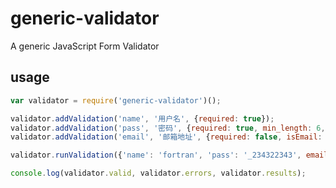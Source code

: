 generic-validator
=================

A generic JavaScript Form Validator

## usage

```js
var validator = require('generic-validator')();

validator.addValidation('name', '用户名', {required: true});
validator.addValidation('pass', '密码', {required: true, min_length: 6, max_length: 12, isNormalWord: true});
validator.addValidation('email', '邮箱地址', {required: false, isEmail: true});

validator.runValidation({'name': 'fortran', 'pass': '_234322343', email: 'lihuiquan@email.szu.edu.cn'});

console.log(validator.valid, validator.errors, validator.results);
```
